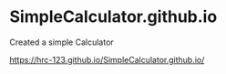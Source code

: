 # SimpleCalculator.github.io
Created a simple Calculator

https://hrc-123.github.io/SimpleCalculator.github.io/
